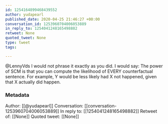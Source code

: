```yaml
---
id: 1254164899468439552
author: yudapearl
published_date: 2020-04-25 21:46:27 +00:00
conversation_id: 1253960704006053889
in_reply_to: 1254041248165498882
retweet: None
quoted_tweet: None
type: tweet
tags:

---
```


@LennyVds I would not phrase it exactly as you did. I would say: The power of SCM is that you can compute the likelihood of EVERY counterfactual sentence. For example, Y would be  less likely had X not happened, given that X actually did happen.

### Metadata

Author: [[@yudapearl]]
Conversation: [[conversation-1253960704006053889]]
In reply to: [[1254041248165498882]]
Retweet of: [[None]]
Quoted tweet: [[None]]
